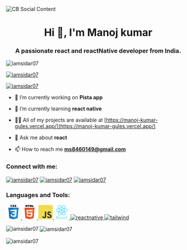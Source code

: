 ![CB Social Content](https://user-images.githubusercontent.com/95513071/215254465-1f169b42-9309-4cce-a52c-1aeccf7a1acd.jpg)

<h1 align="center">Hi 👋, I'm Manoj kumar</h1>
<h3 align="center">A passionate react and reactNative developer from India.</h3>

<p align="left"> <img src="https://komarev.com/ghpvc/?username=iamsidar07&label=Profile%20views&color=0e75b6&style=flat" alt="iamsidar07" /> </p>

<p align="left"> <a href="https://github.com/ryo-ma/github-profile-trophy"><img src="https://github-profile-trophy.vercel.app/?username=iamsidar07" alt="iamsidar07" /></a> </p>

<p align="left"> <a href="https://twitter.com/iamsidar07" target="blank"><img src="https://img.shields.io/twitter/follow/iamsidar07?logo=twitter&style=for-the-badge" alt="iamsidar07" /></a> </p>

- 🔭 I’m currently working on **Pista app**

- 🌱 I’m currently learning **react native**

- 👨‍💻 All of my projects are available at [https://manoj-kumar-gules.vercel.app/](https://manoj-kumar-gules.vercel.app/)

- 💬 Ask me about **react**

- 📫 How to reach me **ms8460149@gmail.com**

<h3 align="left">Connect with me:</h3>
<p align="left">
<a href="https://twitter.com/iamsidar07" target="blank"><img align="center" src="https://raw.githubusercontent.com/rahuldkjain/github-profile-readme-generator/master/src/images/icons/Social/twitter.svg" alt="iamsidar07" height="30" width="40" /></a>
<a href="https://www.linkedin.com/in/manoj-kumar-72aa54222/" target="blank"><img align="center" src="https://raw.githubusercontent.com/rahuldkjain/github-profile-readme-generator/master/src/images/icons/Social/linked-in-alt.svg" alt="iamsidar07" height="30" width="40" /></a>
<a href="https://instagram.com/iamsidar07" target="blank"><img align="center" src="https://raw.githubusercontent.com/rahuldkjain/github-profile-readme-generator/master/src/images/icons/Social/instagram.svg" alt="iamsidar07" height="30" width="40" /></a>
</p>

<h3 align="left">Languages and Tools:</h3>
<p align="left"> <a href="https://www.w3schools.com/css/" target="_blank" rel="noreferrer"> <img src="https://raw.githubusercontent.com/devicons/devicon/master/icons/css3/css3-original-wordmark.svg" alt="css3" width="40" height="40"/> </a> <a href="https://www.w3.org/html/" target="_blank" rel="noreferrer"> <img src="https://raw.githubusercontent.com/devicons/devicon/master/icons/html5/html5-original-wordmark.svg" alt="html5" width="40" height="40"/> </a> <a href="https://developer.mozilla.org/en-US/docs/Web/JavaScript" target="_blank" rel="noreferrer"> <img src="https://raw.githubusercontent.com/devicons/devicon/master/icons/javascript/javascript-original.svg" alt="javascript" width="40" height="40"/> </a> <a href="https://reactjs.org/" target="_blank" rel="noreferrer"> <img src="https://raw.githubusercontent.com/devicons/devicon/master/icons/react/react-original-wordmark.svg" alt="react" width="40" height="40"/> </a> <a href="https://reactnative.dev/" target="_blank" rel="noreferrer"> <img src="https://reactnative.dev/img/header_logo.svg" alt="reactnative" width="40" height="40"/> </a> <a href="https://tailwindcss.com/" target="_blank" rel="noreferrer"> <img src="https://www.vectorlogo.zone/logos/tailwindcss/tailwindcss-icon.svg" alt="tailwind" width="40" height="40"/> </a> </p>

<p><img align="left" src="https://github-readme-stats.vercel.app/api/top-langs?username=iamsidar07&show_icons=true&locale=en&layout=compact" alt="iamsidar07" /></p>

<p>&nbsp;<img align="center" src="https://github-readme-stats.vercel.app/api?username=iamsidar07&show_icons=true&locale=en" alt="iamsidar07" /></p>

<p><img align="center" src="https://github-readme-streak-stats.herokuapp.com/?user=iamsidar07&" alt="iamsidar07" /></p>
